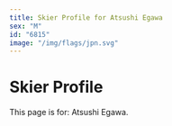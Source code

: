 ```yaml
---
title: Skier Profile for Atsushi Egawa
sex: "M"
id: "6815"
image: "/img/flags/jpn.svg" 
---
```


# Skier Profile

This page is for: Atsushi Egawa.
    